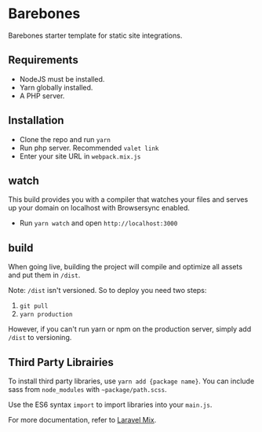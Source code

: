 # Barebones
Barebones starter template for static site integrations.

## Requirements
- NodeJS must be installed.
- Yarn globally installed.
- A PHP server.

## Installation
- Clone the repo and run `yarn`
- Run php server. Recommended `valet link`
- Enter your site URL in `webpack.mix.js`

## watch

This build provides you with a compiler that watches your files and serves up your domain on localhost with Browsersync enabled.

- Run `yarn watch` and open `http://localhost:3000`

## build

When going live, building the project will compile and optimize all assets and put them in `/dist`.

Note: `/dist` isn't versioned. So to deploy you need two steps:
1. `git pull`
2. `yarn production`

However, if you can't run yarn or npm on the production server, simply add `/dist` to versioning.

## Third Party Librairies

To install third party libraries, use `yarn add {package name}`. You can include sass from `node_modules` with `~package/path.scss`.

Use the ES6 syntax `import` to import libraries into your `main.js`.

For more documentation, refer to [Laravel Mix](https://github.com/JeffreyWay/laravel-mix/tree/master/docs#readme).
